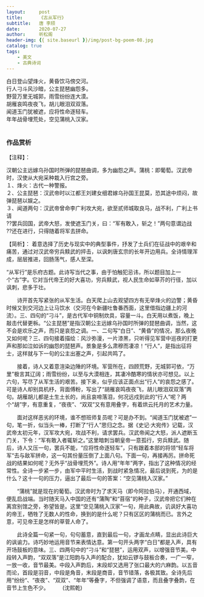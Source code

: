```yaml
---
layout:     post
title:      《古从军行》
subtitle:   唐 李颀
date:       2020-07-27
author:     听松阁
header-img: {{ site.baseurl }}/img/post-bg-poem-08.jpg
catalog: true
tags:
    - 美文
    - 古典诗词
---
```


白日登山望烽火，黄昏饮马傍交河。<br>
行人刁斗风沙暗，公主琵琶幽怨多。<br>
野营万里无城郭，雨雪纷纷连大漠。<br>
胡雁哀鸣夜夜飞，胡儿眼泪双双落。<br>
闻道玉门犹被遮，应将性命逐轻车。<br>
年年战骨埋荒处，空见蒲桃入汉家。<br>
<br>

### 作品赏析
【注释】：

汉朝公主远嫁乌孙国时所弹的琵琶曲调，多为幽怨之声。蒲桃：即葡萄。汉武帝时，汉使从大宛采种栽入行宫之旁。<br>
１、烽火：古代一种警报。<br>
２、公主琵琶：汉武帝时以江都王刘建女细君嫁乌孙国王昆莫，恐其途中烦闷，故弹琵琶以娱之。<br>
３、闻道两句：汉武帝曾命李广利攻大宛，欲至贰师城取良马，战不利，广利上书请<br>
??罢兵回国，武帝大怒，发使遮玉门关，曰：“军有敢入，斩之！”两句意谓边战<br>
??还在进行，只得随着将军去拼命。<br>


【简析】：
着意选择了历史与现实中的典型事件，抒发了士兵们在征战中的艰辛和痛苦，通过对汉武帝穷兵黩武的抨击，以讽刺唐玄宗的长年开边用兵。全诗情理浑成，层层推进，回肠荡气，感人至深。


“从军行”是乐府古题。此诗写当代之事，由于怕触犯忌讳，所以题目加上一个“古”字。它对当代帝王的好大喜功，穷兵黩武，视人民生命如草芥的行径，加以讽刺，悲多于壮。

　　诗开首先写紧张的从军生活。白天爬上山去观望四方有无举烽火的边警；黄昏时候又到交河边上让马饮水（交河在今新疆吐鲁番西面，这里借指边疆上的河流）。三、四句的“刁斗”，是古代军中铜制炊具，容量一斗。白天用以煮饭，晚上敲击代替更柝。“公主琵琶”是指汉朝公主远嫁乌孙国时所弹的琵琶曲调，当然，这不会是欢乐之声，而只是哀怨之调。一、二句写“白日”、“黄昏”的情况，那么夜晚又如何呢？三、四句接着描绘：风沙弥漫，一片漆黑，只听得见军营中巡夜的打更声和那如泣如诉的幽怨的琵琶声。景象是多么肃穆而凄凉！“行人”，是指出征将士，这样就与下一句的公主出塞之声，引起共鸣了。
  
　　接着，诗人又着意渲染边陲的环境。军营所在，四顾荒野，无城郭可依，“万里”极言其辽阔；雨雪纷纷，以至与大漠相连，其凄冷酷寒的情状亦可想见。以上六句，写尽了从军生活的艰苦。接下来，似乎应该正面点出“行人”的哀怨之感了。可是诗人却别具机杼，背面傅粉，写出了“胡雁哀鸣夜夜飞，胡儿眼泪双双落”两句。胡雁胡儿都是土生土长的，尚且哀啼落泪，何况远戍到此的“行人”呢？两个“胡”字，有意重复，“夜夜”、“双双”又有意用叠字，有着烘云托月的艺术力量。
  
　　面对这样恶劣的环境，谁不想班师复员呢？可是办不到。“闻道玉门犹被遮”一句，笔一折，似当头一棒，打断了“行人”思归之念。据《史记·大宛传》记载，汉武帝太初元年，汉军攻大宛，攻战不利，请求罢兵。汉武帝闻之大怒，派人遮断玉门关，下令：“军有敢入者辄斩之。”这里暗刺当朝皇帝一意孤行，穷兵黩武。随后，诗人又压一句，罢兵不能，“应将性命逐轻车”，只有跟着本部的将领“轻车将军“去与敌军拼命，这一句其份量压倒了上面八句。下面一句，再接再厉。拼命死战的结果如何呢？无外乎“战骨埋荒外”。诗人用“年年”两字，指出了这种情况的经常性。全诗一步紧一步，由军中平时生活，到战时紧急情况，最后说到死，为的是什么？这十一句的压力，逼出了最后一句的答案：“空见蒲桃入汉家。”
  
　　“蒲桃”就是现在的葡萄。汉武帝时为了求天马（即今阿拉伯马），开通西域，便乱启战端。当时随天马入中国的还有“蒲陶”和“苜宿”的种子，汉武帝把它们种在离宫别馆之旁，弥望皆是。这里“空见蒲桃入汉家”一句，用此典故，讥讽好大喜功的帝王，牺牲了无数人的性命，换到的是什么呢？只有区区的蒲桃而已。言外之意，可见帝王是怎样的草菅人命了。
  
　　此诗全篇一句紧一句，句句蓄意，直到最后一句，才画龙点睛，显出此诗巨大的讽谕力。诗巧妙地运用音节来表情达意。第一句开头两字“白日”都是入声，具有开场鼓板的意味。三、四两句中的“刁斗”和“琵琶”，运用双声，以增强音节美。中段转入声韵，“双双落”是江阳韵与入声的配合，犹如云锣与鼓板合奏，一广一窄，一放一收，音节最美。中段入声韵后，末段却又选用了张口最大的六麻韵。以五音而论，首段是羽音，中段是角音，末段是商音，音节错落，各极其致。全诗先后用“纷纷“、“夜夜”、“双双”、“年年”等叠字，不但强调了语意，而且叠字叠韵，在音节上生色不少。
　　
(沈熙乾)
